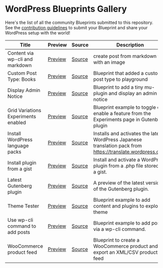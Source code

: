 # WordPress Blueprints Gallery

Here's the list of all the community Blueprints submitted to this repository. See the [contribution guidelines](./README.md#contributing-your-blueprint) to submit your Blueprint and share your WordPress setup with the world!

| Title                               | Preview                                                                                                                                                                   | Source                                                                                                         | Description                                                                                                  |
| -----                               | -------                                                                                                                                                                   | ------                                                                                                         | -----------                                                                                                  |
| Content via wp-cli and markdown     | [Preview](https://playground.wordpress.net/?blueprint-url=https://raw.githubusercontent.com/adamziel/blueprints/trunk/blueprints/wpcli-markdown/blueprint.json)           | [Source](https://github.com/adamziel/blueprints/blob/trunk/blueprints/wpcli-markdown/blueprint.json)           | create post from markdown file with an image                                                                 |
| Custom Post Type: Books             | [Preview](https://playground.wordpress.net/?blueprint-url=https://raw.githubusercontent.com/adamziel/blueprints/trunk/blueprints/custom-post/blueprint.json)              | [Source](https://github.com/adamziel/blueprints/blob/trunk/blueprints/custom-post/blueprint.json)              | Blueprint that added a custom post type to playground                                                        |
| Display Admin Notice                | [Preview](https://playground.wordpress.net/?blueprint-url=https://raw.githubusercontent.com/adamziel/blueprints/trunk/blueprints/admin-notice/blueprint.json)             | [Source](https://github.com/adamziel/blueprints/blob/trunk/blueprints/admin-notice/blueprint.json)             | Blueprint to add a tiny mu-plugin and display an admin notice                                                |
| Grid Variations Experiments enabled | [Preview](https://playground.wordpress.net/?blueprint-url=https://raw.githubusercontent.com/adamziel/blueprints/trunk/blueprints/grid-variations/blueprint.json)          | [Source](https://github.com/adamziel/blueprints/blob/trunk/blueprints/grid-variations/blueprint.json)          | Blueprint example to toggle on enable a feature from the Experiments page in Gutenberg plugin                |
| Install WordPress language packs    | [Preview](https://playground.wordpress.net/?blueprint-url=https://raw.githubusercontent.com/adamziel/blueprints/trunk/blueprints/translations/blueprint.json)             | [Source](https://github.com/adamziel/blueprints/blob/trunk/blueprints/translations/blueprint.json)             | Installs and activates the latest WordPress Japanese translation pack from https://translate.wordpress.org/. |
| Install plugin from a gist          | [Preview](https://playground.wordpress.net/?blueprint-url=https://raw.githubusercontent.com/adamziel/blueprints/trunk/blueprints/install-plugin-from-gist/blueprint.json) | [Source](https://github.com/adamziel/blueprints/blob/trunk/blueprints/install-plugin-from-gist/blueprint.json) | Install and activate a WordPress plugin from a .php file stored in a gist.                                   |
| Latest Gutenberg plugin             | [Preview](https://playground.wordpress.net/?blueprint-url=https://raw.githubusercontent.com/adamziel/blueprints/trunk/blueprints/latest-gutenberg/blueprint.json)         | [Source](https://github.com/adamziel/blueprints/blob/trunk/blueprints/latest-gutenberg/blueprint.json)         | A preview of the latest version of the Gutenberg plugin.                                                     |
| Theme Tester                        | [Preview](https://playground.wordpress.net/?blueprint-url=https://raw.githubusercontent.com/adamziel/blueprints/trunk/blueprints/theme-a11y-test/blueprint.json)          | [Source](https://github.com/adamziel/blueprints/blob/trunk/blueprints/theme-a11y-test/blueprint.json)          | Blueprint example to add content and plugins to explore a theme                                              |
| Use wp-cli command to add posts     | [Preview](https://playground.wordpress.net/?blueprint-url=https://raw.githubusercontent.com/adamziel/blueprints/trunk/blueprints/posts-via-wp-cli/blueprint.json)         | [Source](https://github.com/adamziel/blueprints/blob/trunk/blueprints/posts-via-wp-cli/blueprint.json)         | Blueprint example to add posts via a wp-cli command.                                                         |
| WooCommerce product feed            | [Preview](https://playground.wordpress.net/?blueprint-url=https://raw.githubusercontent.com/adamziel/blueprints/trunk/blueprints/woocommerce-product-feed/blueprint.json) | [Source](https://github.com/adamziel/blueprints/blob/trunk/blueprints/woocommerce-product-feed/blueprint.json) | Blueprint to create a WooCommerce product and export an XML/CSV product feed                                 |
